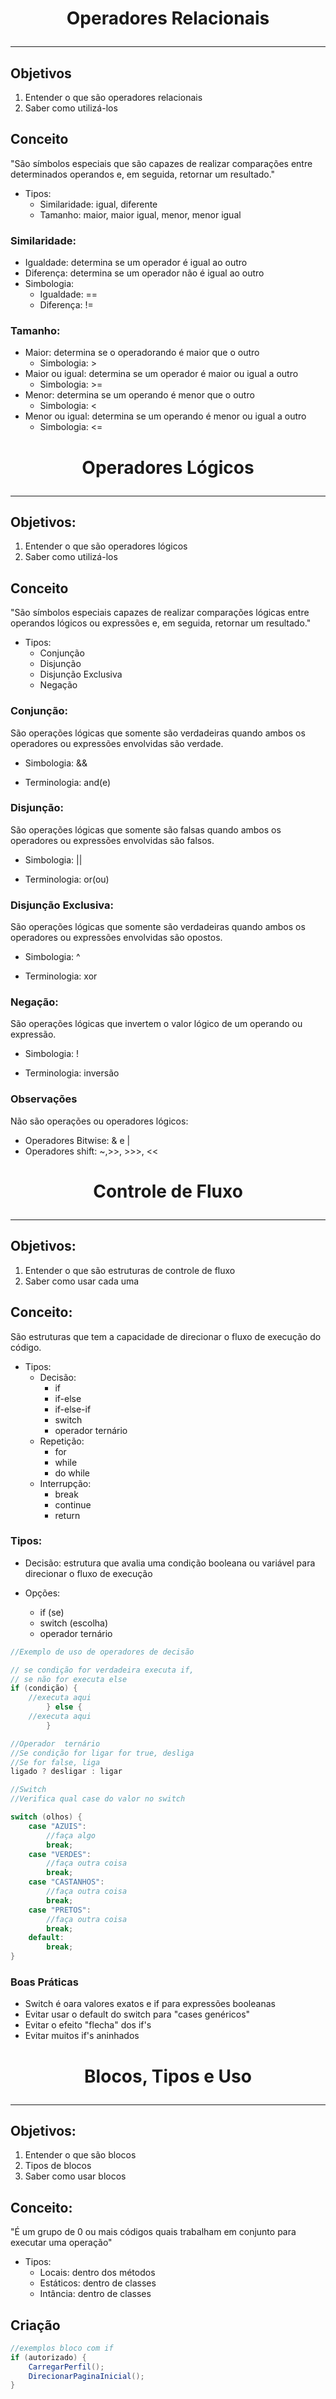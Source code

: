 # <p style="text-align: center"> Operadores Relacionais</p>

---

## Objetivos
1. Entender o que são operadores relacionais
2. Saber como utilizá-los

## Conceito
"São símbolos especiais que são capazes de realizar comparações entre determinados operandos e, em seguida, retornar  um resultado."
* Tipos:
  * Similaridade: igual, diferente
  * Tamanho: maior, maior igual, menor, menor igual


### Similaridade:
  * Igualdade: determina se um operador é igual ao outro
  * Diferença: determina se um operador não é igual ao outro
  * Simbologia:
    * Igualdade: ==
    * Diferença: !=


### Tamanho:
  * Maior: determina se o operadorando é maior que o outro
    * Simbologia: >
  * Maior ou igual: determina se um operador é maior ou igual a outro
    * Simbologia: >=
  * Menor: determina se um operando é menor que o outro
    * Simbologia: <
  * Menor ou igual: determina se um operando é menor ou igual a outro
    * Simbologia: <=

# <p style="text-align: center"> Operadores Lógicos</p>

---

## Objetivos:
1. Entender o que são operadores lógicos
2. Saber como utilizá-los

## Conceito
"São símbolos especiais capazes de realizar comparações lógicas entre operandos lógicos ou expressões e, em seguida, retornar um resultado."
* Tipos:
  * Conjunção
  * Disjunção
  * Disjunção Exclusiva
  * Negação

### Conjunção:
São operações lógicas que somente são verdadeiras quando ambos os operadores ou expressões envolvidas são verdade.

* Simbologia: &&

* Terminologia: and(e)

### Disjunção:
São operações lógicas que somente são falsas quando ambos os operadores ou expressões envolvidas são falsos.

* Simbologia: ||

* Terminologia: or(ou)

### Disjunção Exclusiva:
São operações lógicas que somente são verdadeiras quando ambos os operadores ou expressões envolvidas são opostos.

* Simbologia: ^

* Terminologia: xor

### Negação:
São operações lógicas que invertem o valor lógico de um operando ou expressão.

* Simbologia: !

* Terminologia: inversão

### Observações
Não são operações ou operadores lógicos:
* Operadores Bitwise: & e | 
* Operadores shift: ~,>>, >>>, <<

# <p style="text-align: center"> Controle de Fluxo</p>

---

## Objetivos:
1. Entender o que são estruturas de controle de fluxo
2. Saber como usar cada uma

## Conceito:
São estruturas que tem a capacidade de direcionar o fluxo de execução do código.
* Tipos: 
  * Decisão:
    * if
    * if-else
    * if-else-if
    * switch
    * operador ternário
  * Repetição:
    * for
    * while
    * do while
  * Interrupção:
    * break
    * continue
    * return

### Tipos:
* Decisão: estrutura que avalia uma condição booleana ou variável para direcionar o fluxo de execução


* Opções:
  * if (se)
  * switch (escolha)
  * operador ternário

~~~java
//Exemplo de uso de operadores de decisão

// se condição for verdadeira executa if, 
// se não for executa else
if (condição) {
    //executa aqui
        } else {
    //executa aqui
        }

//Operador  ternário
//Se condição for ligar for true, desliga
//Se for false, liga        
ligado ? desligar : ligar

//Switch
//Verifica qual case do valor no switch

switch (olhos) {
    case "AZUIS":
        //faça algo
        break;
    case "VERDES":
        //faça outra coisa
        break;
    case "CASTANHOS":
        //faça outra coisa
        break;
    case "PRETOS":
        //faça outra coisa
        break;
    default:
        break;
}
~~~

### Boas Práticas
* Switch é oara valores exatos e if para expressões booleanas
* Evitar usar o default do switch para "cases genéricos"
* Evitar o efeito "flecha" dos if's
* Evitar muitos if's aninhados

# <p style="text-align: center"> Blocos, Tipos e Uso</p>

---

## Objetivos:
1. Entender o que são blocos
2. Tipos de blocos
3. Saber como usar blocos

## Conceito:
"É um grupo de 0 ou mais códigos quais trabalham em conjunto para executar uma operação"

* Tipos: 
  * Locais: dentro dos métodos
  * Estáticos: dentro de classes
  * Intância: dentro de classes

## Criação
~~~java
//exemplos bloco com if
if (autorizado) {
    CarregarPerfil();
    DirecionarPaginaInicial();
}
~~~

